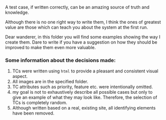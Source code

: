 A test case, if written correctly, can be an amazing source of truth and knowledge. 

Although there is no one right way to write them, I think the ones of greatest value are those which can teach you about the system at the first run.  

Dear wanderer, in this folder you will find some examples showing the way I create them. Dare to write if you have a suggestion on how they should be improved to make them even more valuable. 


### Some information about the decisions made:
1. TCs were written using <code>html</code> to provide a pleasant and consistent visual aspect. 
2. All images are in the specified folder. 
3. TC attributes such as priority, feature etc. were intentionally omitted.
4. my goal is not to exhaustively describe all possible cases but only to give an example of what they may look like. Therefore, the selection of TCs is completely random.
5. Although written based on a real, existing site, all identifying elements have been removed.